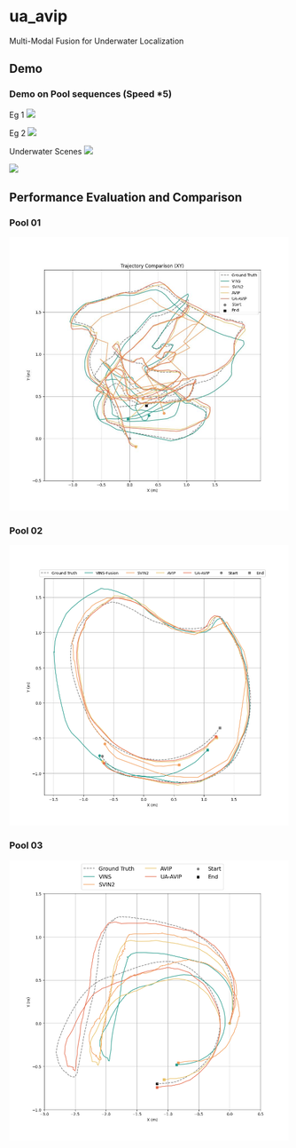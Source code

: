# ua_avip
Multi-Modal Fusion for Underwater Localization

## Demo 
### Demo on Pool sequences (Speed *5)
Eg 1
![](demo3.gif) 

Eg 2
![](demo4.gif)

Underwater Scenes
![](demo1.gif)

![](demo2.gif)

## Performance Evaluation and Comparison
### Pool 01
![](img/traj_xy_pool01.jpg)
### Pool 02
![](img/traj_xy_pool02.png)
### Pool 03
![](img/traj_xy_pool03.png)

